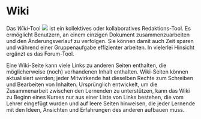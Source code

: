 # Wiki

Das _Wiki_-Tool ![](../../.gitbook/assets/graphics208%20%283%29.png) ist ein kollektives oder kollaboratives Redaktions-Tool. Es ermöglicht Benutzern, an einem einzigen Dokument zusammenzuarbeiten und den Änderungsverlauf zu verfolgen. Sie können damit auch Zeit sparen und während einer Gruppenaufgabe effizienter arbeiten. In vielerlei Hinsicht ergänzt es das Forum-Tool.

Eine Wiki-Seite kann viele Links zu anderen Seiten enthalten, die möglicherweise \(noch\) vorhandenen Inhalt enthalten. Wiki-Seiten können aktualisiert werden; jeder Mitwirkende hat dieselben Rechte zum Schreiben und Bearbeiten von Inhalten. Ursprünglich entwickelt, um die Zusammenarbeit zwischen den Lernenden zu unterstützen, kann das Wiki zu Beginn eines Kurses nur aus einer Liste von Links bestehen, die vom Lehrer eingefügt wurden und auf leere Seiten hinweisen, die jeder Lernende mit den Ideen, Ansichten und Erfahrungen des anderen aufbauen muss.

